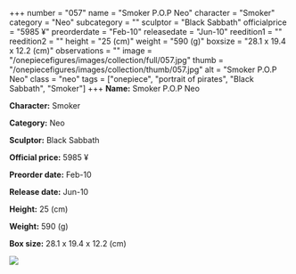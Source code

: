 +++
number = "057"
name = "Smoker P.O.P Neo"
character = "Smoker"
category = "Neo"
subcategory = ""
sculptor = "Black Sabbath"
officialprice = "5985 ¥"
preorderdate = "Feb-10"
releasedate = "Jun-10"
reedition1 = ""
reedition2 = ""
height = "25 (cm)"
weight = "590 (g)"
boxsize = "28.1 x 19.4 x 12.2 (cm)"
observations = ""
image = "/onepiecefigures/images/collection/full/057.jpg"
thumb = "/onepiecefigures/images/collection/thumb/057.jpg"
alt = "Smoker P.O.P Neo"
class = "neo"
tags = ["onepiece", "portrait of pirates", "Black Sabbath", "Smoker"]
+++
**Name:** Smoker P.O.P Neo

**Character:** Smoker

**Category:** Neo 

**Sculptor:** Black Sabbath

**Official price:** 5985 ¥

**Preorder date:** Feb-10

**Release date:** Jun-10

**Height:** 25 (cm)

**Weight:** 590 (g)

**Box size:** 28.1 x 19.4 x 12.2 (cm)

<img src="/onepiecefigures/images/collection/thumb/057.jpg">